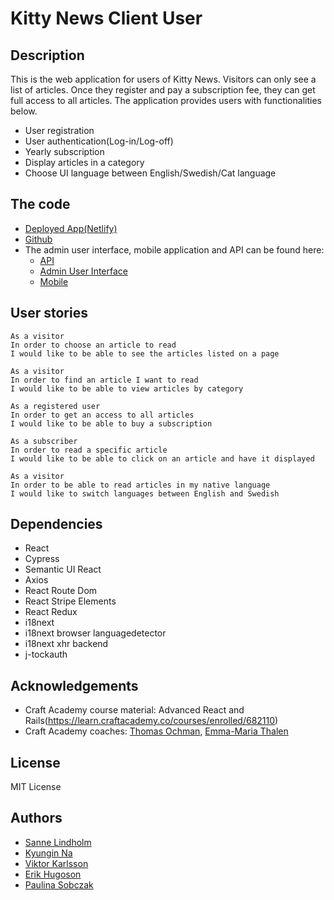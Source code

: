 # Kitty News Client User

## Description

This is the web application for users of Kitty News. Visitors can only see a list of articles. Once they register and pay a subscription fee, they can get full access to all articles. The application provides users with functionalities below.

- User registration
- User authentication(Log-in/Log-off)
- Yearly subscription
- Display articles in a category
- Choose UI language between English/Swedish/Cat language

## The code

- [Deployed App(Netlify)](https://kittynews.netlify.app/)
- [Github](https://github.com/CraftAcademy/kitty_news_client_user)
- The admin user interface, mobile application and API can be found here:
  - [API](https://github.com/CraftAcademy/kitty_news_api)
  - [Admin User Interface](https://github.com/ViktorHek/kitty_news_client_admin_extra)
  - [Mobile](https://github.com/CraftAcademy/kitty_news_client_mobile)

## User stories

```
As a visitor
In order to choose an article to read
I would like to be able to see the articles listed on a page
```

```
As a visitor
In order to find an article I want to read
I would like to be able to view articles by category
```

```
As a registered user
In order to get an access to all articles
I would like to be able to buy a subscription
```

```
As a subscriber
In order to read a specific article
I would like to be able to click on an article and have it displayed
```

```
As a visitor
In order to be able to read articles in my native language
I would like to switch languages between English and Swedish
```

## Dependencies

- React
- Cypress
- Semantic UI React
- Axios
- React Route Dom
- React Stripe Elements
- React Redux
- i18next
- i18next browser languagedetector
- i18next xhr backend
- j-tockauth

## Acknowledgements

- Craft Academy course material: Advanced React and Rails(https://learn.craftacademy.co/courses/enrolled/682110)
- Craft Academy coaches: [Thomas Ochman](https://github.com/tochman), [Emma-Maria Thalen](https://github.com/emtalen)

## License

MIT License

## Authors

- [Sanne Lindholm](https://github.com/salindholm)
- [Kyungin Na](https://github.com/KyunginNa)
- [Viktor Karlsson](https://github.com/ViktorHek)
- [Erik Hugoson](https://github.com/Ehugo2000)
- [Paulina Sobczak](https://github.com/psnoya)
